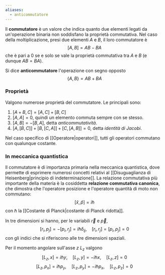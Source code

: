 ```yaml
---
aliases:
  - anticommutatore
---
```

Il **commutatore** è un valore che indica quanto due elementi legati da un'operazione binaria non soddisfano la proprietà commutativa. Nel caso della moltiplicazione, presi due elementi $A$ e $B$, il loro commutatore è
$$[A,B]=AB-BA$$
che è pari a 0 se e solo se vale la proprietà commutativa tra $A$ e $B$ (e dunque $AB=BA$).

Si dice **anticommutatore** l'operazione con segno opposto
$$\{A,B\}=AB+BA$$
### Proprietà
Valgono numerose proprietà del commutatore. Le principali sono:
1. $[A+B,C]=[A,C]+[B,C]$
2. $[A,A]=0$, quindi un elemento commuta sempre con se stesso.
3. $[A,B]=-[B,A]$, detta *anticommutatività*.
4. $[A,[B,C]]+[B,[C,A]]+[C,[A,B]]=0$, detta *identità di Jacobi*.

Nel caso specifico di [[Operatore|operatori]], tutti gli operatori commutano con qualunque costante.
### In meccanica quantistica
Il commutatore è di importanza primaria nella meccanica quantistica, dove permette di esprimere numerosi concetti relativi al [[Disuguaglianza di Heisenberg|principio di indeterminazione]]. La relazione commutativa più importante della materia è la cosiddetta **relazione commutativa canonica**, che dimostra che l'operatore posizione e l'operatore quantità di moto non commutano:
$$[\hat{x},\hat{p}]=i\hbar$$
con $\hbar$ la [[Costante di Planck|costante di Planck ridotta]].

In tre dimensioni si hanno, per le variabili $\vec{r}$ e $\vec{p}$,
$$[r_{i},p_{j}]=-[p_{i},r_{j}]=i\hbar\delta_{ij}, \quad [r_{i},r_{j}]=[p_{i},p_{j}]=0$$
con gli indici che si riferiscono alle tre dimensioni spaziali.

Per il momento angolare sull'asse $z$ $L_{z}$ valgono
$$[L_{z},x]=i\hbar y, \quad [L_{z},y]=-i\hbar x, \quad [L_{z},z]=0$$
$$[L_{z},p_{x}]=i\hbar p_{y}, \quad [L_{z},p_{y}]=-i\hbar p_{x}, \quad [L_{z},p_{z}]=0$$
